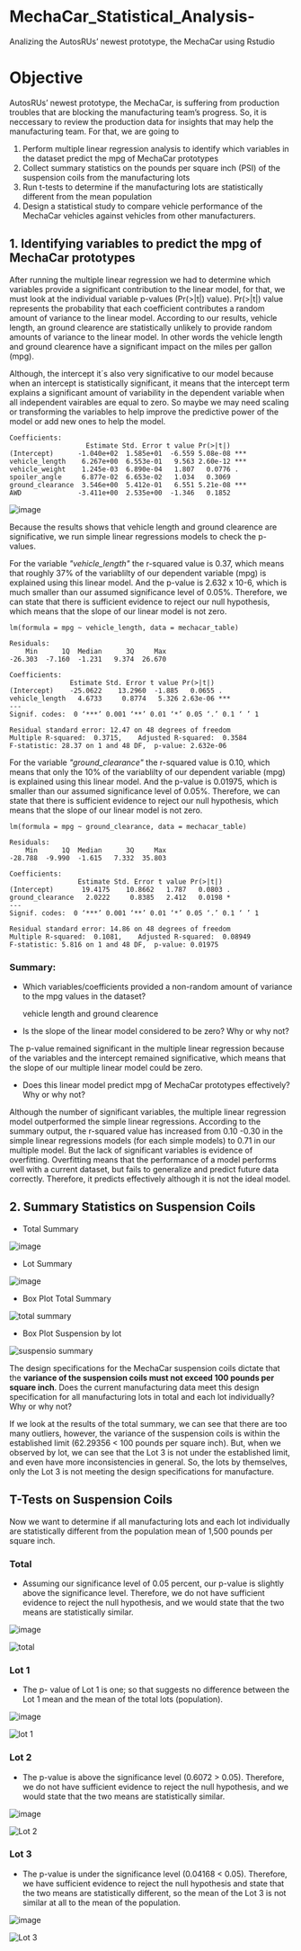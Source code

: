 # MechaCar_Statistical_Analysis-
Analizing the AutosRUs’ newest prototype, the MechaCar using Rstudio

# Objective
AutosRUs’ newest prototype, the MechaCar, is suffering from production troubles that are blocking the manufacturing team’s progress. So, it is neccessary to review the production data for insights that may help the manufacturing team. For that, we are going to 

 1. Perform multiple linear regression analysis to identify which variables in the dataset predict the mpg of MechaCar prototypes
 2. Collect summary statistics on the pounds per square inch (PSI) of the suspension coils from the manufacturing lots
 3. Run t-tests to determine if the manufacturing lots are statistically different from the mean population
 4. Design a statistical study to compare vehicle performance of the MechaCar vehicles against vehicles from other manufacturers.

## 1. Identifying variables to predict the mpg of MechaCar prototypes

After running the multiple linear regression we had to determine which variables provide a significant contribution to the linear model, for that, we must look at the individual variable p-values (Pr(>|t|) value). Pr(>|t|) value represents the probability that each coefficient contributes a random amount of variance to the linear model. According to our results, vehicle length, an ground clearence are statistically unlikely to provide random amounts of variance to the linear model. In other words the vehicle length and ground clearence have a significant impact on the miles per gallon (mpg).

Although, the intercept it´s also very significative to our model because when an intercept is statistically significant, it means that the intercept term explains a significant amount of variability in the dependent variable when all independent vairables are equal to zero. So maybe we may need scaling or transforming the variables to help improve the predictive power of the model or add new ones to help the model.


```
Coefficients:
                   Estimate Std. Error t value Pr(>|t|)    
(Intercept)      -1.040e+02  1.585e+01  -6.559 5.08e-08 ***
vehicle_length    6.267e+00  6.553e-01   9.563 2.60e-12 ***
vehicle_weight    1.245e-03  6.890e-04   1.807   0.0776 .  
spoiler_angle     6.877e-02  6.653e-02   1.034   0.3069    
ground_clearance  3.546e+00  5.412e-01   6.551 5.21e-08 ***
AWD              -3.411e+00  2.535e+00  -1.346   0.1852    

```
![image](https://user-images.githubusercontent.com/43974872/204197334-d132dd57-7e03-4526-b03b-5b2b1f9d4858.png)

Because the results shows that vehicle length and ground clearence are significative, we run simple linear regressions models to check the p-values.

For the variable *"vehicle_length"* the r-squared value is 0.37, which means that roughly 37% of the variablilty of our dependent variable (mpg) is explained using this linear model. And the p-value is 2.632 x 10-6, which is much smaller than our assumed significance level of 0.05%. Therefore, we can state that there is sufficient evidence to reject our null hypothesis, which means that the slope of our linear model is not zero.

```
lm(formula = mpg ~ vehicle_length, data = mechacar_table)

Residuals:
    Min      1Q  Median      3Q     Max 
-26.303  -7.160  -1.231   9.374  26.670 

Coefficients:
               Estimate Std. Error t value Pr(>|t|)    
(Intercept)    -25.0622    13.2960  -1.885   0.0655 .  
vehicle_length   4.6733     0.8774   5.326 2.63e-06 ***
---
Signif. codes:  0 ‘***’ 0.001 ‘**’ 0.01 ‘*’ 0.05 ‘.’ 0.1 ‘ ’ 1

Residual standard error: 12.47 on 48 degrees of freedom
Multiple R-squared:  0.3715,	Adjusted R-squared:  0.3584 
F-statistic: 28.37 on 1 and 48 DF,  p-value: 2.632e-06

```
For the variable *"ground_clearance"* the r-squared value is 0.10, which means that only the 10% of the variablilty of our dependent variable (mpg) is explained using this linear model. And the p-value is 0.01975, which is smaller than our assumed significance level of 0.05%. Therefore, we can state that there is sufficient evidence to reject our null hypothesis, which means that the slope of our linear model is not zero.

```
lm(formula = mpg ~ ground_clearance, data = mechacar_table)

Residuals:
    Min      1Q  Median      3Q     Max 
-28.788  -9.990  -1.615   7.332  35.803 

Coefficients:
                 Estimate Std. Error t value Pr(>|t|)  
(Intercept)       19.4175    10.8662   1.787   0.0803 .
ground_clearance   2.0222     0.8385   2.412   0.0198 *
---
Signif. codes:  0 ‘***’ 0.001 ‘**’ 0.01 ‘*’ 0.05 ‘.’ 0.1 ‘ ’ 1

Residual standard error: 14.86 on 48 degrees of freedom
Multiple R-squared:  0.1081,	Adjusted R-squared:  0.08949 
F-statistic: 5.816 on 1 and 48 DF,  p-value: 0.01975

```


### Summary:

- Which variables/coefficients provided a non-random amount of variance to the mpg values in the dataset? 
  
  vehicle length and ground clearence
  
- Is the slope of the linear model considered to be zero? Why or why not?

 The p-value remained significant in the multiple linear regression because of the variables and the intercept remained significative, which means that the slope of our multiple linear model could be zero.

- Does this linear model predict mpg of MechaCar prototypes effectively? Why or why not?

Although the number of significant variables, the multiple linear regression model outperformed the simple linear regressions. According to the summary output, the r-squared value has increased from 0.10 -0.30 in the simple linear regressions models (for each simple models) to 0.71 in our multiple model. But the lack of significant variables is evidence of overfitting. Overfitting means that the performance of a model performs well with a current dataset, but fails to generalize and predict future data correctly. Therefore, it predicts effectively although it is not the ideal model.

 ## 2. Summary Statistics on Suspension Coils
 - Total Summary
 
 ![image](https://user-images.githubusercontent.com/43974872/204205808-e5410931-5918-4123-a8e7-93c9d7d37b3f.png)
 
 - Lot Summary 
 
![image](https://user-images.githubusercontent.com/43974872/204205855-76bcdfec-c41e-4f08-93ca-237f38b04808.png)

- Box Plot Total Summary

![total summary](https://user-images.githubusercontent.com/43974872/204208712-60a0c2d9-b2ac-4fa8-9608-ac6f5a8e9d6f.png)

- Box Plot Suspension by lot

![suspensio summary](https://user-images.githubusercontent.com/43974872/204208162-e0042f68-ea58-478a-8c25-fd40d00aefee.png)

The design specifications for the MechaCar suspension coils dictate that the **variance of the suspension coils must not exceed 100 pounds per square inch**. Does the current manufacturing data meet this design specification for all manufacturing lots in total and each lot individually? Why or why not?


If we look at the results of the total summary, we can see that there are too many outliers, however, the variance of the suspension coils is within the established limit (62.29356 < 100 pounds per square inch). But, when we observed by lot, we can see that the Lot 3 is not under the established limit, and even have more inconsistencies in general. So, the lots by themselves, only the Lot 3 is not meeting the design specifications for manufacture. 

## T-Tests on Suspension Coils
Now we want to determine if all manufacturing lots and each lot individually are statistically different from the population mean of 1,500 pounds per square inch.

### Total 
- Assuming our significance level of 0.05 percent, our p-value is slightly above the significance level. Therefore, we do not have sufficient evidence to reject the null hypothesis, and we would state that the two means are statistically similar.

![image](https://user-images.githubusercontent.com/43974872/204212918-965449dd-8d1a-4b56-b7f1-7e30b89e4201.png)

![total](https://user-images.githubusercontent.com/43974872/204212792-0884d952-9ea2-47ee-8d76-2420a9d81c46.png)

### Lot 1
- The p- value of Lot 1 is one; so that suggests no difference between the Lot 1 mean and the mean of the total lots (population). 

![image](https://user-images.githubusercontent.com/43974872/204212997-4e27216d-13b4-4bdd-bdb9-7b0f70ac9c79.png)

![lot 1](https://user-images.githubusercontent.com/43974872/204211565-714fc0ed-d7de-41b7-93bc-a4447e6c93aa.png)

### Lot 2
- The p-value is above the significance level (0.6072 > 0.05). Therefore, we do not have sufficient evidence to reject the null hypothesis, and we would state that the two means are statistically similar.

![image](https://user-images.githubusercontent.com/43974872/204213053-8d66c5ac-a2b9-42ca-94d7-c6e5788e3a8c.png)

![Lot 2](https://user-images.githubusercontent.com/43974872/204211697-26bdd30d-8d22-48c0-ba30-978d2d78be99.png)

### Lot 3
- The p-value is under the significance level (0.04168 < 0.05). Therefore, we have sufficient evidence to reject the null hypothesis and state that the two means are statistically different, so the mean of the Lot 3 is not similar at all to the mean of the population.

![image](https://user-images.githubusercontent.com/43974872/204213116-0aac777d-4a68-46ea-8d4f-0043cb3131b7.png)

 ![Lot 3](https://user-images.githubusercontent.com/43974872/204211856-d85adf2d-3cad-4aeb-ac74-b972c516d952.png)

